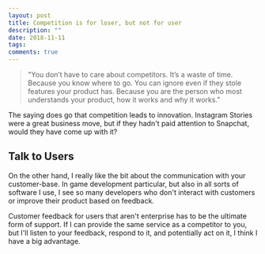 ```yaml
---
layout: post
title: Competition is for loser, but not for user
description: ""
date: 2018-11-11
tags: 
comments: true
---
```



> "You don’t have to care about competitors. It’s a waste of time. Because you know where to go. You can ignore even if they stole features your product has. Because you are the person who most understands your product, how it works and why it works."

The saying does go that competition leads to innovation. Instagram Stories were a great business move, but if they hadn't paid attention to Snapchat, would they have come up with it?

## Talk to Users

On the other hand, I really like the bit about the communication with your customer-base. In game development particular, but also in all sorts of software I use, I see so many developers who don't interact with customers or improve their product based on feedback.

Customer feedback for users that aren't enterprise has to be the ultimate form of support. If I can provide the same service as a competitor to you, but I'll listen to your feedback, respond to it, and potentially act on it, I think I have a big advantage.  
